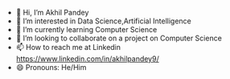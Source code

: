 - 👋 Hi, I’m Akhil Pandey
- 👀 I’m interested in Data Science,Artificial Intelligence
- 🌱 I’m currently learning Computer Science
- 💞️ I’m looking to collaborate on a project on Computer Science
- 📫 How to reach me at Linkedin https://www.linkedin.com/in/akhilpandey9/
- 😄 Pronouns: He/Him
 
<!---
Akhil9648/Akhil9648 is a ✨ special ✨ repository because its `README.md` (this file) appears on your GitHub profile.
You can click the Preview link to take a look at your changes.
--->
